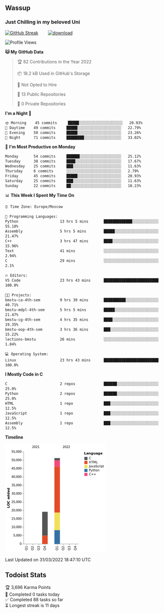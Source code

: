 ## Wassup 
### Just Chilling in my beloved Uni 

<!--
-->

[![GitHub Streak](http://github-readme-streak-stats.herokuapp.com?user=archeoss&theme=shades-of-purple&hide_border=true&date_format=j%20M%5B%20Y%5D)](https://git.io/streak-stats)&nbsp;&nbsp;&nbsp;&nbsp;&nbsp;&nbsp;&nbsp;&nbsp;[![download](https://user-images.githubusercontent.com/68448737/147796309-d8b65b1d-4dde-40d9-b03a-2b42aaa6cd43.jpeg)
](https://bmstu.ru/)

<!--START_SECTION:waka-->
![Profile Views](http://img.shields.io/badge/Profile%20Views-15-blue)

**🐱 My GitHub Data** 

> 🏆 82 Contributions in the Year 2022
 > 
> 📦 18.2 kB Used in GitHub's Storage 
 > 
> 🚫 Not Opted to Hire
 > 
> 📜 13 Public Repositories 
 > 
> 🔑 0 Private Repositories  
 > 
**I'm a Night 🦉** 

```text
🌞 Morning    45 commits     █████░░░░░░░░░░░░░░░░░░░░   20.93% 
🌆 Daytime    49 commits     █████░░░░░░░░░░░░░░░░░░░░   22.79% 
🌃 Evening    50 commits     █████░░░░░░░░░░░░░░░░░░░░   23.26% 
🌙 Night      71 commits     ████████░░░░░░░░░░░░░░░░░   33.02%

```
📅 **I'm Most Productive on Monday** 

```text
Monday       54 commits     ██████░░░░░░░░░░░░░░░░░░░   25.12% 
Tuesday      38 commits     ████░░░░░░░░░░░░░░░░░░░░░   17.67% 
Wednesday    25 commits     ███░░░░░░░░░░░░░░░░░░░░░░   11.63% 
Thursday     6 commits      ░░░░░░░░░░░░░░░░░░░░░░░░░   2.79% 
Friday       45 commits     █████░░░░░░░░░░░░░░░░░░░░   20.93% 
Saturday     25 commits     ███░░░░░░░░░░░░░░░░░░░░░░   11.63% 
Sunday       22 commits     ██░░░░░░░░░░░░░░░░░░░░░░░   10.23%

```


📊 **This Week I Spent My Time On** 

```text
⌚︎ Time Zone: Europe/Moscow

💬 Programming Languages: 
Python                   13 hrs 5 mins       █████████████░░░░░░░░░░░░   55.18% 
Assembly                 5 hrs 5 mins        █████░░░░░░░░░░░░░░░░░░░░   21.47% 
C++                      3 hrs 47 mins       ████░░░░░░░░░░░░░░░░░░░░░   15.96% 
Text                     41 mins             ░░░░░░░░░░░░░░░░░░░░░░░░░   2.94% 
C                        29 mins             ░░░░░░░░░░░░░░░░░░░░░░░░░   2.1%

🔥 Editors: 
VS Code                  23 hrs 43 mins      █████████████████████████   100.0%

🐱‍💻 Projects: 
bmstu-ca-4th-sem         9 hrs 39 mins       ██████████░░░░░░░░░░░░░░░   40.71% 
bmstu-mdpl-4th-sem       5 hrs 5 mins        █████░░░░░░░░░░░░░░░░░░░░   21.47% 
bmstu-cg-4th-sem         4 hrs 35 mins       ████░░░░░░░░░░░░░░░░░░░░░   19.35% 
bmstu-oop-4th-sem        3 hrs 36 mins       ███░░░░░░░░░░░░░░░░░░░░░░   15.22% 
lections-bmstu           26 mins             ░░░░░░░░░░░░░░░░░░░░░░░░░   1.84%

💻 Operating System: 
Linux                    23 hrs 43 mins      █████████████████████████   100.0%

```

**I Mostly Code in C** 

```text
C                        2 repos             ██████░░░░░░░░░░░░░░░░░░░   25.0% 
Python                   2 repos             ██████░░░░░░░░░░░░░░░░░░░   25.0% 
HTML                     1 repo              ███░░░░░░░░░░░░░░░░░░░░░░   12.5% 
JavaScript               1 repo              ███░░░░░░░░░░░░░░░░░░░░░░   12.5% 
Assembly                 1 repo              ███░░░░░░░░░░░░░░░░░░░░░░   12.5%

```


**Timeline**

![Chart not found](https://raw.githubusercontent.com/archeoss/archeoss/master/charts/bar_graph.png) 


 Last Updated on 31/03/2022 18:47:10 UTC
<!--END_SECTION:waka-->

## Todoist Stats

<!-- TODO-IST:START -->
🏆  3,696 Karma Points           
🌸  Completed 0 tasks today           
✅  Completed 88 tasks so far           
⏳  Longest streak is 11 days
<!-- TODO-IST:END -->
